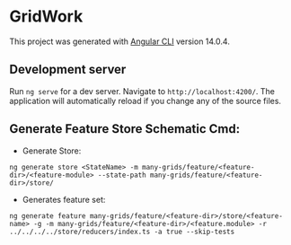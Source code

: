 # GridWork

This project was generated with [Angular CLI](https://github.com/angular/angular-cli) version 14.0.4.

## Development server

Run `ng serve` for a dev server. Navigate to `http://localhost:4200/`. The application will automatically reload if you change any of the source files.

## Generate Feature Store Schematic Cmd:

- Generate Store:
```
ng generate store <StateName> -m many-grids/feature/<feature-dir>/<feature-module> --state-path many-grids/feature/<feature-dir>/store/
```
- Generates feature set:
```
ng generate feature many-grids/feature/<feature-dir>/store/<feature-name> -g -m many-grids/feature/<feature-dir>/<feature.module> -r ../../../../store/reducers/index.ts -a true --skip-tests
```

